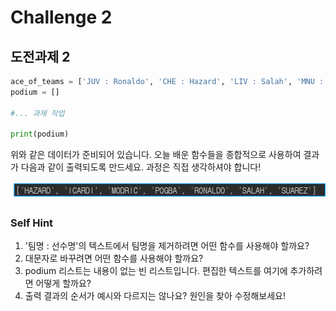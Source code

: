 # Challenge 2

## 도전과제 2

```python
ace_of_teams = ['JUV : Ronaldo', 'CHE : Hazard', 'LIV : Salah', 'MNU : Pogba', 'INT : Icardi', 'BCN : Suarez', 'RMD : Modric']
podium = []

#... 과제 작업

print(podium)
```

위와 같은 데이터가 준비되어 있습니다. 오늘 배운 함수들을 종합적으로 사용하여 결과가 다음과 같이 출력되도록 만드세요. 과정은 직접 생각하셔야 합니다!

![&#xCD9C;&#xB825; &#xACB0;&#xACFC;](../../.gitbook/assets/image%20%2843%29.png)

### 

### 

### Self Hint

1. '팀명 : 선수명'의 텍스트에서 팀명을 제거하려면 어떤 함수를 사용해야 할까요?
2. 대문자로 바꾸려면 어떤 함수를 사용해야 할까요?
3. podium 리스트는 내용이 없는 빈 리스트입니다. 편집한 텍스트를 여기에 추가하려면 어떻게 할까요?
4. 출력 결과의 순서가 예시와 다르지는 않나요? 원인을 찾아 수정해보세요!

